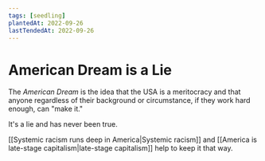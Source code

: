 ```yaml
---
tags: [seedling]
plantedAt: 2022-09-26
lastTendedAt: 2022-09-26
---
```


# American Dream is a Lie

The *American Dream* is the idea that the USA is a meritocracy and that anyone regardless of their background or circumstance, if they work hard enough, can "make it."

It's a lie and has never been true.

[[Systemic racism runs deep in America|Systemic racism]] and [[America is late-stage capitalism|late-stage capitalism]] help to keep it that way.
